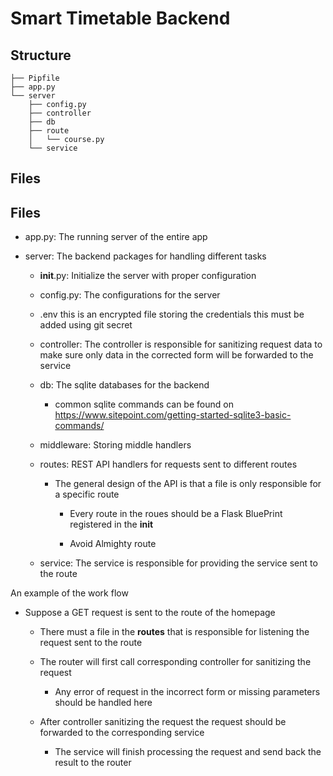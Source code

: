# Smart Timetable Backend

## Structure
```
├── Pipfile
├── app.py
└── server
    ├── config.py
    ├── controller
    ├── db
    ├── route
    │   └── course.py
    └── service
```

## Files
## Files
+ app.py: The running server of the entire app

+ server: The backend packages for handling different tasks
    + __init__.py: Initialize the server with proper configuration
    
    + config.py: The configurations for the server
    
    + .env this is an encrypted file storing the credentials this must be added using git secret
    
    + controller: The controller is responsible for sanitizing request data to make sure only data in the corrected form will be forwarded to the service
    
    + db: The sqlite databases for the backend 
        + common sqlite commands can be found on https://www.sitepoint.com/getting-started-sqlite3-basic-commands/
    
    + middleware: Storing middle handlers
    
    + routes: REST API handlers for requests sent to different routes
    
        + The general design of the API is that a file is only responsible for a specific route 
        
            + Every route in the roues should be a Flask BluePrint registered in the __init__
            
            + Avoid Almighty route
    
    + service: The service is responsible for providing the service sent to the route
    
An example of the work flow
+ Suppose a GET request is sent to the route of the homepage

    + There must a file in the **routes** that is responsible for listening the request sent to the route
    
    + The router will first call corresponding controller for sanitizing the request
        
        + Any error of request in the incorrect form or missing parameters should be handled here
    
    + After controller sanitizing the request the request should be forwarded to the corresponding service
        
        + The service will finish processing the request and send back the result to the router